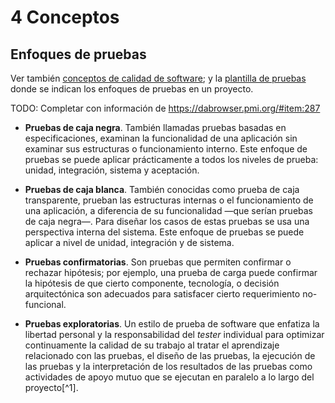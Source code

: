 # 4 Conceptos

## Enfoques de pruebas

Ver también [conceptos de calidad de
software](/4_Conceptos/4_Calidad_de_software.md); y la [plantilla de
pruebas](/3_Plantillas/3_4_Casos_de_prueba_de_usuario_final.md) donde se indican
los enfoques de pruebas en un proyecto.

TODO: Completar con información de https://dabrowser.pmi.org/#item:287

* **Pruebas de caja negra**. También llamadas pruebas basadas en
  especificaciones, examinan la funcionalidad de una aplicación sin examinar sus
  estructuras o funcionamiento interno. Este enfoque de pruebas se puede
  aplicar prácticamente a todos los niveles de prueba: unidad, integración,
  sistema y aceptación.

* **Pruebas de caja blanca**. También conocidas como prueba de caja
  transparente, prueban las estructuras internas o el funcionamiento de una
  aplicación, a diferencia de su funcionalidad —que serían pruebas de caja
  negra—. Para diseñar los casos de estas pruebas se usa una perspectiva interna
  del sistema. Este enfoque de pruebas se puede aplicar a nivel de unidad,
  integración y de sistema.

* **Pruebas confirmatorias**. Son pruebas que permiten confirmar o rechazar
  hipótesis; por ejemplo, una prueba de carga puede confirmar la hipótesis de
  que cierto componente, tecnología, o decisión arquitectónica son adecuados
  para satisfacer cierto requerimiento no-funcional.

* **Pruebas exploratorias**. Un estilo de prueba de software que enfatiza la
  libertad personal y la responsabilidad del *tester* individual para optimizar
  continuamente la calidad de su trabajo al tratar el aprendizaje relacionado
  con las pruebas, el diseño de las pruebas, la ejecución de las pruebas y la
  interpretación de los resultados de las pruebas como actividades de apoyo
  mutuo que se ejecutan en paralelo a lo largo del proyecto[^1].